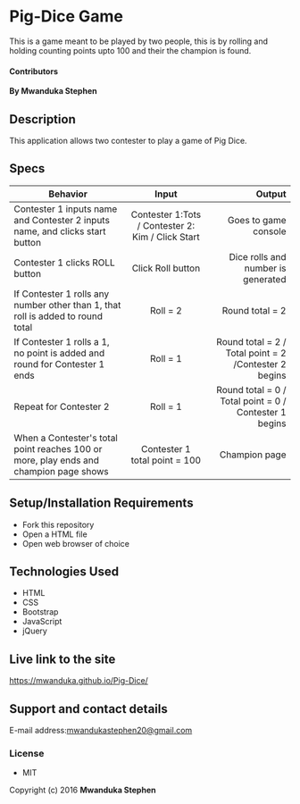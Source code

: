 # Pig-Dice Game
This is a game meant to be played by two people, this is by rolling and holding counting points upto 100 and their the champion is found.

#### Contributors
**By Mwanduka Stephen**

## Description

This application allows two contester to play a game of Pig Dice.

## Specs
| Behavior        | Input           | Output  |
| ------------- |:-------------:| -----:|
| Contester 1 inputs name and Contester 2 inputs name, and clicks start button | Contester 1:Tots / Contester 2: Kim / Click Start | Goes to game console |
| Contester 1 clicks ROLL button | Click Roll button | Dice rolls and number is generated
| If Contester 1 rolls any number other than 1, that roll is added to round total | Roll = 2 | Round total = 2 |
| If Contester 1 rolls a 1, no point is added and round for Contester 1 ends | Roll = 1 | Round total = 2 / Total point = 2 /Contester 2 begins |
| Repeat for Contester 2 | Roll = 1 | Round total = 0 / Total point = 0 / Contester 1 begins |
| When a Contester's total point reaches 100 or more, play ends and champion page shows | Contester 1 total point = 100 | Champion page |


## Setup/Installation Requirements

* Fork this repository
* Open a HTML file
* Open web browser of choice


## Technologies Used

* HTML
* CSS
* Bootstrap
* JavaScript
* jQuery

## Live link to the site
https://mwanduka.github.io/Pig-Dice/


## Support and contact details

E-mail address:mwandukastephen20@gmail.com

### License

* MIT

Copyright (c) 2016 **Mwanduka Stephen**

